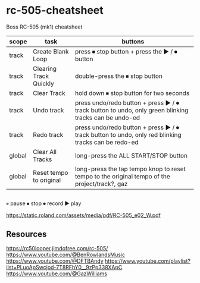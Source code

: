 # rc-505-cheatsheet
Boss RC-505 (mk1) cheatsheet

|scope |task                   |buttons                        |
|------|-----------------------|-------------------------------|
|track |Create Blank Loop      |press ⏹︎ stop button + press the ▶️ / ⏺︎ button|
|track |Clearing Track Quickly |double-press the ⏹︎ stop button|
|track |Clear Track            |hold down  ⏹︎ stop button for two seconds|
|track |Undo track             |press undo/redo button + press ▶️ / ⏺︎ track button to undo, only green blinking tracks can be undo-ed|
|track |Redo track             |press undo/redo button +  press ▶️ / ⏺︎ track button to undo, only red blinking tracks can be redo-ed|
|global|Clear All Tracks       |long-press the ALL START/STOP button|
|global|Reset tempo to original|long-press the tap tempo knop to reset tempo to the original tempo of the project/track?, gaz|

## 
⏸︎ pause
⏹︎ stop
⏺︎ record
▶ play

https://static.roland.com/assets/media/pdf/RC-505_e02_W.pdf

## Resources
https://rc50looper.jimdofree.com/rc-505/
https://www.youtube.com/@BenRowlandsMusic
https://www.youtube.com/@DFTBAndy
https://www.youtube.com/playlist?list=PLuoApSwcjod-7T8RFhY0__9zPp338XApC
https://www.youtube.com/@GazWilliams
